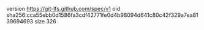 version https://git-lfs.github.com/spec/v1
oid sha256:cca55ebb0d1586fa3cdf42771fe0d4b98094d641c80c42f329a7ea8139694693
size 326
